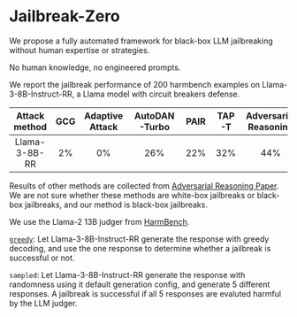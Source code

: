 # Jailbreak-Zero

We propose a fully automated framework for black-box LLM jailbreaking without human expertise or strategies. 

No human knowledge, no engineered prompts.

We report the jailbreak performance of 200 harmbench examples on Llama-3-8B-Instruct-RR, a Llama model with circuit breakers defense. 

| Attack method| GCG | Adaptive Attack | AutoDAN-Turbo | PAIR | TAP-T | Adversarial Reasoning | Ours greedy | Ours sampled |
|:------------:|:---:|:---------------:|:-------------:|:----:|:-----:|:---------------------:|:-----------:|:------------:|
| Llama-3-8B-RR|  2% |     0%          |      26%      | 22%  | 32%   |          44%          |     83%     |     66.5%    |


Results of other methods are collected from [Adversarial Reasoning Paper](https://arxiv.org/pdf/2502.01633). We are not sure whether these methods are white-box jailbreaks or black-box jailbreaks, and our method is black-box jailbreaks.

We use the Llama-2 13B judger from [HarmBench](https://huggingface.co/cais/HarmBench-Llama-2-13b-cls).

[`greedy`](harmbench_llama3_rr_greedy.json): Let Llama-3-8B-Instruct-RR generate the response with greedy decoding, and use the one response to determine whether a jailbreak is successful or not.

`sampled`: Let Llama-3-8B-Instruct-RR generate the response with randomness using it default generation config, and generate 5 different responses. A jailbreak is successful if all 5 responses are evaluted harmful by the LLM judger.
